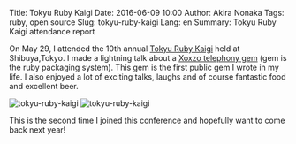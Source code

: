 Title: Tokyu Ruby Kaigi
Date: 2016-06-09 10:00
Author: Akira Nonaka
Tags: ruby, open source
Slug: tokyu-ruby-kaigi
Lang: en
Summary: Tokyu Ruby Kaigi attendance report

On May 29, I attended the 10th annual [Tokyu Ruby
Kaigi](http://regional.rubykaigi.org/tokyu10/) held at Shibuya,Tokyo. I
made a lightning talk about a [Xoxzo telephony
gem](https://rubygems.org/gems/xoxzo-cloudruby) (gem is the ruby
packaging system). This gem is the first public gem I wrote in my
life. I also enjoyed a lot of exciting talks, laughs and of course
fantastic food and excellent beer.

![tokyu-ruby-kaigi]({filename}/images/tokyu-ruby-kaigi-2016/img_3908.jpg)
![tokyu-ruby-kaigi]({filename}/images/tokyu-ruby-kaigi-2016/img_3913.jpg)

This is the second time I joined this conference and hopefully want to
come back next year!
